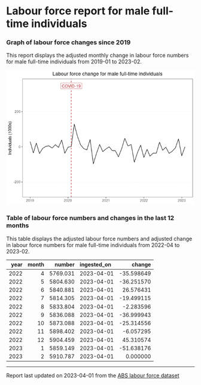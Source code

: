 Labour force report for male full-time individuals
================

### Graph of labour force changes since 2019

This report displays the adjusted monthly change in labour force numbers
for male full-time individuals from 2019-01 to 2023-02.

![](male_full-time_report_files/figure-gfm/unnamed-chunk-2-1.png)<!-- -->

### Table of labour force numbers and changes in the last 12 months

This table displays the adjusted labour force numbers and adjusted
change in labour force numbers for male full-time individuals from
2022-04 to 2023-02.

| year | month |   number | ingested_on |     change |
|-----:|------:|---------:|:------------|-----------:|
| 2022 |     4 | 5769.031 | 2023-04-01  | -35.598649 |
| 2022 |     5 | 5804.630 | 2023-04-01  | -36.251570 |
| 2022 |     6 | 5840.881 | 2023-04-01  |  26.576431 |
| 2022 |     7 | 5814.305 | 2023-04-01  | -19.499115 |
| 2022 |     8 | 5833.804 | 2023-04-01  |  -2.283596 |
| 2022 |     9 | 5836.088 | 2023-04-01  | -36.999943 |
| 2022 |    10 | 5873.088 | 2023-04-01  | -25.314556 |
| 2022 |    11 | 5898.402 | 2023-04-01  |  -6.057295 |
| 2022 |    12 | 5904.459 | 2023-04-01  |  45.310574 |
| 2023 |     1 | 5859.149 | 2023-04-01  | -51.638176 |
| 2023 |     2 | 5910.787 | 2023-04-01  |   0.000000 |

------------------------------------------------------------------------

Report last updated on 2023-04-01 from the [ABS labour force
dataset](https://www.abs.gov.au/statistics/labour/employment-and-unemployment/labour-force-australia/latest-release)
